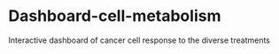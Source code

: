 # Dashboard-cell-metabolism
Interactive dashboard of cancer cell response to the diverse treatments
